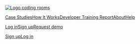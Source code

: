 [![Logo coding rooms](https://cdn.prod.website-files.com/62119daa3ab1f984ea54d658/621bd3a91cb0207fc1e71f7b_CR%20Logo.svg)](https://www.codingrooms.com/)

[Case Studies](https://www.codingrooms.com/case-studies)[How It Works](https://www.codingrooms.com/#how-it-works)[Developer Training Report](https://www.codingrooms.com/developer-training-report)[About](https://www.codingrooms.com/about)[Help](https://app.codingrooms.com/app/course/how-to-guides-FEG3-tW/b/welcome-to-the-help-center!-qBr9Ny7)

[Log in](https://app.codingrooms.com/app/)[Sign up](https://app.codingrooms.com/app/signup)[Request demo](https://meetings.hubspot.com/coding-rooms/247-coding-rooms-demo)

[Sign up](https://app.codingrooms.com/app/signup)[Log in](https://app.codingrooms.com/app/)